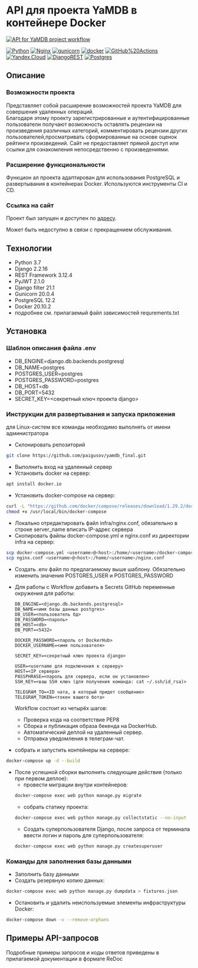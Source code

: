 # API для проекта YaMDB в контейнере Docker

[![API for YaMDB project workflow](https://github.com/paigusov/yamdb_final/actions/workflows/yamdb_workflow.yml/badge.svg?branch=main)](https://github.com/paigusov/yamdb_final/actions/workflows/yamdb_workflow.yml)

[![Python](https://img.shields.io/badge/-Python-464646?style=flat-square&logo=Python)](https://www.python.org/)
[![Nginx](https://img.shields.io/badge/-NGINX-464646?style=flat-square&logo=NGINX)](https://nginx.org/ru/)
[![gunicorn](https://img.shields.io/badge/-gunicorn-464646?style=flat-square&logo=gunicorn)](https://gunicorn.org/)
[![docker](https://img.shields.io/badge/-Docker-464646?style=flat-square&logo=docker)](https://www.docker.com/)
[![GitHub%20Actions](https://img.shields.io/badge/-GitHub%20Actions-464646?style=flat-square&logo=GitHub%20actions)](https://github.com/features/actions)
[![Yandex.Cloud](https://img.shields.io/badge/-Yandex.Cloud-464646?style=flat-square&logo=Yandex.Cloud)](https://cloud.yandex.ru/)
[![DjangoREST](https://img.shields.io/badge/DJANGO-REST-ff1709?style=for-the-badge&logo=django&logoColor=white&color=ff1709&labelColor=gray)](https://www.django-rest-framework.org/)
[![Postgres](https://img.shields.io/badge/postgres-%23316192.svg?style=for-the-badge&logo=postgresql&logoColor=white)](https://www.postgresql.org/)

## Описание

### Возможности проекта

Представляет собой расширение возможностей проекта YaMDB для совершения удаленных операций.  
Благодаря этому проекту зарегистрированные и аутентифицированные пользователи получают
возможность оставлять рецензии на произведения различных категорий,
комментировать рецензии других пользователей,просматривать сформированные на основе оценок рейтинги произведений.
Сайт не предоставляет прямой доступ или ссылки для ознакомления непосредственно с произведениями.

### Расширение функциональности

Функцион ал проекта адаптирован для использования PostgreSQL и развертывания в контейнерах Docker. Используются инструменты CI и CD.

### Ссылка на сайт

Проект был запущен и доступен по [адресу](51.250.96.207).

Может быть недоступно в связи с прекращением обслуживания.

## Технологии

- Python 3.7
- Django 2.2.16
- REST Framework 3.12.4
- PyJWT 2.1.0
- Django filter 21.1
- Gunicorn 20.0.4
- PostgreSQL 12.2
- Docker 20.10.2
- подробнее см. прилагаемый файл зависимостей requrements.txt

## Установка

### Шаблон описания файла .env

- DB_ENGINE=django.db.backends.postgresql
- DB_NAME=postgres
- POSTGRES_USER=postgres
- POSTGRES_PASSWORD=postgres
- DB_HOST=db
- DB_PORT=5432
- SECRET_KEY=<секретный ключ проекта django>

### Инструкции для развертывания и запуска приложения

для Linux-систем все команды необходимо выполнять от имени администратора

- Склонировать репозиторий

```bash
git clone https://github.com/paigusov/yamdb_final.git
```

- Выполнить вход на удаленный сервер
- Установить docker на сервер:

```bash
apt install docker.io
```

- Установить docker-compose на сервер:

```bash
curl -L "https://github.com/docker/compose/releases/download/1.29.2/docker-compose-$(uname -s)-$(uname -m)" -o /usr/local/bin/docker-compose
chmod +x /usr/local/bin/docker-compose
```

- Локально отредактировать файл infra/nginx.conf, обязательно в строке server_name вписать IP-адрес сервера
- Скопировать файлы docker-compose.yml и nginx.conf из директории infra на сервер:

```bash
scp docker-compose.yml <username>@<host>:/home/<username>/docker-compose.yml
scp nginx.conf <username>@<host>:/home/<username>/nginx.conf
```

- Создать .env файл по предлагаемому выше шаблону. Обязательно изменить значения POSTGRES_USER и POSTGRES_PASSWORD
- Для работы с Workflow добавить в Secrets GitHub переменные окружения для работы:

  ```
  DB_ENGINE=<django.db.backends.postgresql>
  DB_NAME=<имя базы данных postgres>
  DB_USER=<пользователь бд>
  DB_PASSWORD=<пароль>
  DB_HOST=<db>
  DB_PORT=<5432>

  DOCKER_PASSWORD=<пароль от DockerHub>
  DOCKER_USERNAME=<имя пользователя>

  SECRET_KEY=<секретный ключ проекта django>

  USER=<username для подключения к серверу>
  HOST=<IP сервера>
  PASSPHRASE=<пароль для сервера, если он установлен>
  SSH_KEY=<ваш SSH ключ (для получения команда: cat ~/.ssh/id_rsa)>

  TELEGRAM_TO=<ID чата, в который придет сообщение>
  TELEGRAM_TOKEN=<токен вашего бота>
  ```

  Workflow состоит из четырёх шагов:

  - Проверка кода на соответствие PEP8
  - Сборка и публикация образа бекенда на DockerHub.
  - Автоматический деплой на удаленный сервер.
  - Отправка уведомления в телеграм-чат.

- собрать и запустить контейнеры на сервере:

```bash
docker-compose up -d --build
```

- После успешной сборки выполнить следующие действия (только при первом деплое):
  - провести миграции внутри контейнеров:
  ```bash
  docker-compose exec web python manage.py migrate
  ```
  - собрать статику проекта:
  ```bash
  docker-compose exec web python manage.py collectstatic --no-input
  ```
  - Создать суперпользователя Django, после запроса от терминала ввести логин и пароль для суперпользователя:
  ```bash
  docker-compose exec web python manage.py createsuperuser
  ```

### Команды для заполнения базы данными

- Заполнить базу данными
- Создать резервную копию данных:

```bash
docker-compose exec web python manage.py dumpdata > fixtures.json
```

- Остановить и удалить неиспользуемые элементы инфраструктуры Docker:

```bash
docker-compose down -v --remove-orphans
```

## Примеры API-запросов

Подробные примеры запросов и коды ответов приведены в прилагаемой документации в формате ReDoc
